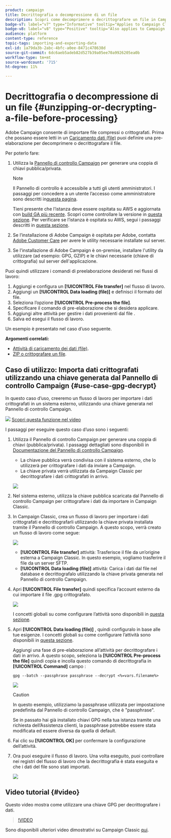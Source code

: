 ```yaml
---
product: campaign
title: Decrittografia o decompressione di un file
description: Scopri come decomprimere o decrittografare un file in Campaign prima dell’elaborazione
badge-v7: label="v7" type="Informative" tooltip="Applies to Campaign Classic v7"
badge-v8: label="v8" type="Positive" tooltip="Also applies to Campaign v8"
audience: platform
content-type: reference
topic-tags: importing-and-exporting-data
exl-id: 1a79da3b-2abc-4bfc-a0ee-8471c478638d
source-git-commit: 6dc6aeb5adeb82d527b39a05ee70a9926205ea0b
workflow-type: tm+mt
source-wordcount: '715'
ht-degree: 11%

---
```


# Decrittografia o decompressione di un file {#unzipping-or-decrypting-a-file-before-processing}



Adobe Campaign consente di importare file compressi o crittografati. Prima che possano essere letti in un [Caricamento dati (file)](../../workflow/using/data-loading--file-.md) puoi definire una pre-elaborazione per decomprimere o decrittografare il file.

Per poterlo fare:

1. Utilizza la [Pannello di controllo Campaign](https://experienceleague.adobe.com/docs/control-panel/using/instances-settings/gpg-keys-management.html#decrypting-data) per generare una coppia di chiavi pubblica/privata.

   >[!NOTE]
   >
   >Il Pannello di controllo è accessibile a tutti gli utenti amministratori. I passaggi per concedere a un utente l’accesso come amministratore sono descritti in[questa pagina](https://experienceleague.adobe.com/docs/control-panel/using/discover-control-panel/managing-permissions.html?lang=it#discover-control-panel).
   >
   >Tieni presente che l’istanza deve essere ospitata su AWS e aggiornata con [build GA più recente](../../rn/using/rn-overview.md). Scopri come controllare la versione in [questa sezione](../../platform/using/launching-adobe-campaign.md#getting-your-campaign-version). Per verificare se l’istanza è ospitata su AWS, segui i passaggi descritti in [questa sezione](https://experienceleague.adobe.com/docs/control-panel/using/faq.html).

1. Se l’installazione di Adobe Campaign è ospitata per Adobe, contatta [Adobe Customer Care](https://helpx.adobe.com/it/enterprise/admin-guide.html/enterprise/using/support-for-experience-cloud.ug.html) per avere le utility necessarie installate sul server.
1. Se l&#39;installazione di Adobe Campaign è on-premise, installare l&#39;utility da utilizzare (ad esempio: GPG, GZIP) e le chiavi necessarie (chiave di crittografia) sul server dell&#39;applicazione.

Puoi quindi utilizzare i comandi di preelaborazione desiderati nei flussi di lavoro:

1. Aggiungi e configura un **[!UICONTROL File transfer]** nel flusso di lavoro.
1. Aggiungi un **[!UICONTROL Data loading (file)]** e definisci il formato del file.
1. Seleziona l’opzione **[!UICONTROL Pre-process the file]**.
1. Specificare il comando di pre-elaborazione che si desidera applicare.
1. Aggiungi altre attività per gestire i dati provenienti dal file .
1. Salva ed esegui il flusso di lavoro.

Un esempio è presentato nel caso d’uso seguente.

**Argomenti correlati:**

* [Attività di caricamento dei dati (file)](../../workflow/using/data-loading--file-.md).
* [ZIP o crittografare un file](../../workflow/using/how-to-use-workflow-data.md#zipping-or-encrypting-a-file).

## Caso di utilizzo: Importa dati crittografati utilizzando una chiave generata dal Pannello di controllo Campaign {#use-case-gpg-decrypt}

In questo caso d’uso, creeremo un flusso di lavoro per importare i dati crittografati in un sistema esterno, utilizzando una chiave generata nel Pannello di controllo Campaign.

![](assets/do-not-localize/how-to-video.png) [Scopri questa funzione nel video](#video)

I passaggi per eseguire questo caso d’uso sono i seguenti:

1. Utilizza il Pannello di controllo Campaign per generare una coppia di chiavi (pubblica/privata). I passaggi dettagliati sono disponibili in [Documentazione del Pannello di controllo Campaign](https://experienceleague.adobe.com/docs/control-panel/using/instances-settings/gpg-keys-management.html#decrypting-data).

   * La chiave pubblica verrà condivisa con il sistema esterno, che lo utilizzerà per crittografare i dati da inviare a Campaign.
   * La chiave privata verrà utilizzata da Campaign Classic per decrittografare i dati crittografati in arrivo.

   ![](assets/gpg_generate.png)

1. Nel sistema esterno, utilizza la chiave pubblica scaricata dal Pannello di controllo Campaign per crittografare i dati da importare in Campaign Classic.

1. In Campaign Classic, crea un flusso di lavoro per importare i dati crittografati e decrittografarli utilizzando la chiave privata installata tramite il Pannello di controllo Campaign. A questo scopo, verrà creato un flusso di lavoro come segue:

   ![](assets/gpg_import_workflow.png)

   * **[!UICONTROL File transfer]** attività: Trasferisce il file da un’origine esterna a Campaign Classic. In questo esempio, vogliamo trasferire il file da un server SFTP.
   * **[!UICONTROL Data loading (file)]** attività: Carica i dati dal file nel database e decrittografalo utilizzando la chiave privata generata nel Pannello di controllo Campaign.

1. Apri **[!UICONTROL File transfer]** quindi specifica l’account esterno da cui importare il file .gpg crittografato.

   ![](assets/gpg_key_transfer.png)

   I concetti globali su come configurare l’attività sono disponibili in [questa sezione](../../workflow/using/file-transfer.md).

1. Apri **[!UICONTROL Data loading (file)]** , quindi configuralo in base alle tue esigenze. I concetti globali su come configurare l’attività sono disponibili in [questa sezione](../../workflow/using/data-loading--file-.md).

   Aggiungi una fase di pre-elaborazione all’attività per decrittografare i dati in arrivo. A questo scopo, seleziona la **[!UICONTROL Pre-process the file]** quindi copia e incolla questo comando di decrittografia in **[!UICONTROL Command]** campo :

   `gpg --batch --passphrase passphrase --decrypt <%=vars.filename%>`

   ![](assets/gpg_load.png)

   >[!CAUTION]
   >
   >In questo esempio, utilizziamo la passphrase utilizzata per impostazione predefinita dal Pannello di controllo Campaign, che è &quot;passphrase&quot;.
   >
   >Se in passato hai già installato chiavi GPG nella tua istanza tramite una richiesta dell’Assistenza clienti, la passphrase potrebbe essere stata modificata ed essere diversa da quella di default.

1. Fai clic su **[!UICONTROL OK]** per confermare la configurazione dell’attività.

1. Ora puoi eseguire il flusso di lavoro. Una volta eseguito, puoi controllare nei registri del flusso di lavoro che la decrittografia è stata eseguita e che i dati del file sono stati importati.

   ![](assets/gpg_run.png)

## Video tutorial {#video}

Questo video mostra come utilizzare una chiave GPG per decrittografare i dati.

>[!VIDEO](https://video.tv.adobe.com/v/36482?quality=12)

Sono disponibili ulteriori video dimostrativi su Campaign Classic [qui](https://experienceleague.adobe.com/docs/campaign-classic-learn/tutorials/overview.html?lang=it).
